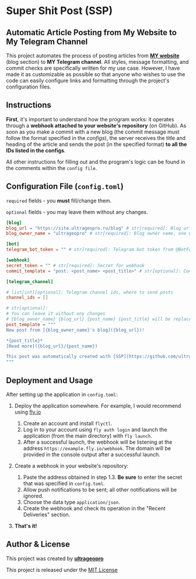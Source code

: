 # Super Shit Post (SSP)

## Automatic Article Posting from My Website to My Telegram Channel

This project automates the process of posting articles from [**MY website**](https://site.ultrageopro.ru) (blog section) to **MY Telegram channel**. All styles, message formatting, and commit checks are specifically written for my use case. However, I have made it as customizable as possible so that anyone who wishes to use the code can easily configure links and formatting through the project's configuration files.

## Instructions
**First**, it's important to understand how the program works: it operates through a **webhook attached to your website's repository** (on GitHub). As soon as you make a commit with a new blog (the commit message must follow the format specified in the _configs_), the server receives the title and heading of the article and sends the post (in the specified format) **to all the IDs listed in the configs**.

All other instructions for filling out and the program's logic can be found in the comments within the `config file`.

## Configuration File (`config.toml`)

`required` fields - you **must** fill/change them.

`optional` fields - you may leave them without any changes.

```toml
[blog]
blog_url = "https://site.ultrageopro.ru/blog" # str[required]: Blog url
blog_owner_name = "ultrageopro" # str[required]: Blog owner name, one word

[bot]
telegram_bot_token = "" # str[required]: Telegram bot token from @BotFather

[webhook]
secret_token = "" # str[required]: Secret for webhook
commit_template = "post: <post_name> <post_title>" # str[optional]: Commit template

[telegram_channel]

# list[int][optional]: Telegram channel ids, where to send posts
channel_ids = []

# str[optional]:
# You can leave it without any changes
# {blog_owner_name} {blog_url} {post_name} {post_title} will be replaced with actual values
post_template = """
New post from [{blog_owner_name}'s blog]({blog_url})!

*{post_title}*
[Read more]({blog_url}/{post_name})

This post was automatically created with [SSP](https://github.com/ultrageopro/ssp)
"""
```

## Deployment and Usage
After setting up the application in `config.toml`:

1. Deploy the application somewhere. For example, I would recommend using [fly.io](https://fly.io)
   1. Create an account and install `flyctl`.
   2. Log in to your account using `fly auth login` and launch the application (from the main directory) with `fly launch`.
   3. After a successful launch, the webhook will be listening at the address `https://example.fly.io/webhook`. The domain will be provided in the console output after a successful launch.

2. Create a webhook in your website's repository:
   1. Paste the address obtained in step 1.3. **Be sure** to enter the secret that was specified in `config.toml`.
   2. Allow push notifications to be sent; all other notifications will be ignored.
   3. Choose the data type `application/json`.
   4. Create the webhook and check its operation in the "Recent Deliveries" section.

3. **That's it!**

## Author & License

This project was created by [**ultrageopro**](https://github.com/ultrageopro)

This project is released under the [MIT License](https://github.com/ultrageopro/ssp/blob/main/LICENSE)
